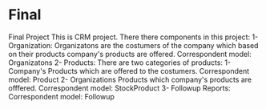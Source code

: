 # Final
Final Project
This is CRM project.
There there components in this project:
  1- Organization:
    Organizatons are the costumers of the company which based on their products company's products are offered. Correspondent model: Organizatons
  2- Products:
    There are two categories of products:
      1- Company's Products which are offered to the costumers. Correspondent model: Product
      2- Organizations Products which company's products are offfered. Correspondent model: StockProduct
  3- Followup Reports: Correspondent model: Followup
